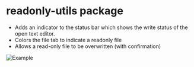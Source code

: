 # readonly-utils package

- Adds an indicator to the status bar which shows the write status of the open text editor.
- Colors the file tab to indicate a readonly file
- Allows a read-only file to be overwritten (with confirmation)

![Example](https://raw.githubusercontent.com/DanBChianucci/atom-readonly-utils/master/example.png)
